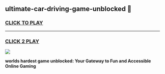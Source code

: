 
## ultimate-car-driving-game-unblocked 👋
<h3>
<a href="https://premium.freeplayer.one?title=ultimate-car-driving-game-unblocked&ref=14F">CLICK TO PLAY</a></h3>
<hr>

<h3>
<a href="https://premium.freeplayer.one?title=ultimate-car-driving-game-unblocked&ref=14F">CLICK 2 PLAY</a>
  
</h3>

<a href="https://premium.freeplayer.one?title=ultimate-car-driving-game-unblocked&ref=12F/"><img src="https://clearcache.store/games.png"></a>


**worlds hardest game unblocked: Your Gateway to Fun and Accessible Online Gaming**
